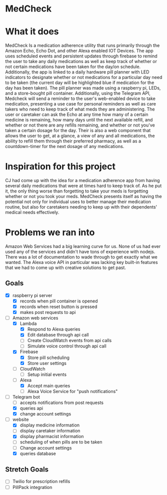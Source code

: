 # MedCheck 

# What it does
MedCheck Is a medication adherence utility that runs primarily through the Amazon Echo, Echo Dot, and other Alexa enabled IOT Devices. The app uses scheduled events and persistent updates through firebase to remind the user to take any daily medications as well as keep track of whether or not certain medications have been taken for the day/on schedule. Additionally, the app is linked to a daily hardware pill planner with LED indicators to designate whether or not medications for a particular day need to be taken (the current day will be highlighted blue if medication for the day has been taken). The pill planner was made using a raspberry pi, LEDs, and a store-bought pill container. Additionally, using the Telegram API, Medcheck will send a reminder to the user's web-enabled device to take medication, presenting a use case for personal reminders as well as care takers who need to keep track of what meds they are administering. The user or caretaker can ask the Echo at any time how many of a certain medicine is remaining, how many days until the next available refill, and whether or not there are any refills remaining, and whether or not you've taken a certain dosage for the day. Their is also a web component that allows the user to get, at a glance, a view of any and all medications, the ability to refill them through their preferred pharmacy, as well as a countdown-timer for the next dosage of any medications.

# Inspiration for this project
CJ had come up with the idea for a medication adherence app from having several daily medications that were at times hard to keep track of. As he put it, the only thing worse than forgetting to take your meds is forgetting whether or not you took your meds. MedCheck presents itself as having the potential not only for individual uses to better manage their medication routine, but also for caretakers needing to keep up with their dependents' medical needs effectively.

# Problems we ran into
Amazon Web Services had a big learning curve for us. None of us had ever used any of the services and didn't have tons of experience with nodejs. There was a lot of documentation to wade through to get exactly what we wanted.  The Alexa voice API in particular was lacking key built-in features that we had to come up with creative solutions to get past. 

## Goals
- [X] raspberry pi server
  - [X] records when pill container is opened
  - [X] records when reset button is pressed
  - [X] makes post requests to api
- [ ] Amazon web services
  - [X] Lambda
    - [X] Respond to Alexa queries
    - [X] Edit database through api call
    - [ ] Create CloudWatch events from api calls
    - [ ] Simulate voice control through api call
  - [X] Firebase
    - [X] Store pill scheduling
    - [X] Store user settings
  - [ ] CloudWatch
    - [ ] Setup initial events
  - [ ] Alexa
    - [X] Accept main queries
    - [ ] Alexa Voice Service for "push notifications"
- [ ] Telegram bot
  - [ ] accepts notifications from post requests
  - [X] queries api 
  - [X] change account settings
- [ ] website
  - [X] display medicine information
  - [ ] display caretaker information
  - [X] display pharmacist information
  - [ ] scheduling of when pills are to be taken
  - [ ] Change account settings
  - [X] queries database

## Stretch Goals 
- [ ] Twilio for prescription refills
- [ ] PillPack integration
